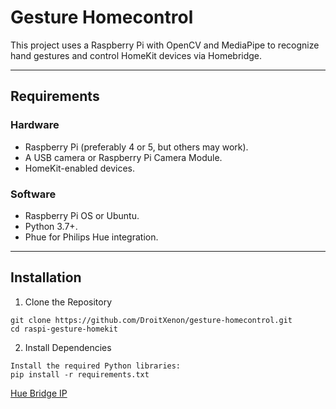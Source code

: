 # Gesture Homecontrol

This project uses a Raspberry Pi with OpenCV and MediaPipe to recognize hand gestures and control HomeKit devices via Homebridge.

---

## Requirements

### Hardware
- Raspberry Pi (preferably 4 or 5, but others may work).
- A USB camera or Raspberry Pi Camera Module.
- HomeKit-enabled devices.

### Software
- Raspberry Pi OS or Ubuntu.
- Python 3.7+.
- Phue for Philips Hue integration.

---

## Installation

1. Clone the Repository
```
git clone https://github.com/DroitXenon/gesture-homecontrol.git
cd raspi-gesture-homekit
```

2. Install Dependencies
```
Install the required Python libraries:
pip install -r requirements.txt
```

[Hue Bridge IP](https://discovery.meethue.com/)